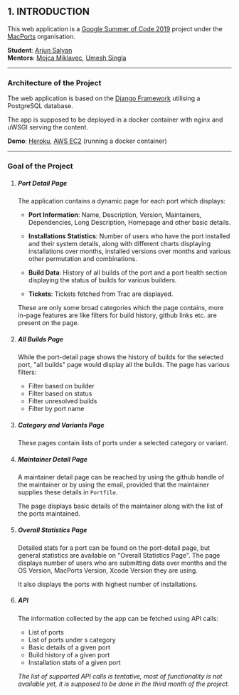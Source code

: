 ## 1. INTRODUCTION

This web application is a [Google Summer of Code 2019](https://summerofcode.withgoogle.com) project under the [MacPorts](https://www.macports.org) organisation.

**Student**: [Arjun Salyan](https://github.com/arjunsalyan) <br>
**Mentors**: [Mojca Miklavec](https://github.com/mojca), [Umesh Singla](https://github.com/umeshksingla) <br>
___
### Architecture of the Project

The web application is based on the [Django Framework](http://djangoproject.com) utilising a PostgreSQL database.

The app is supposed to be deployed in a docker container with nginx and uWSGI serving the content.

**Demo**: [Heroku](https://frozen-falls-98471.herokuapp.com), [AWS EC2](http://ec2-52-34-234-111.us-west-2.compute.amazonaws.com)
(running a docker container)
___


### Goal of the Project

1. ##### Port Detail Page

    The application contains a dynamic page for each port which displays:
    - **Port Information**: Name, Description, Version, Maintainers, Dependencies, Long Description, Homepage and other
    basic details.
    
    - **Installations Statistics**: Number of users who have the port installed and their system details, along with
    different charts displaying installations over months, installed versions over months and various other permutation
    and combinations.
    
    - **Build Data**: History of all builds of the port and a port health section displaying the status of builds for 
    various builders.
    
    - **Tickets**: Tickets fetched from Trac are displayed.
    
    These are only some broad categories which the page contains, more in-page features are like filters for build history,
    github links etc. are present on the page.
    
2. ##### All Builds Page
    While the port-detail page shows the history of builds for the selected port, "all builds" page would display all the
    builds. The page has various filters:
    - Filter based on builder
    - Filter based on status
    - Filter unresolved builds
    - Filter by port name
    
3. ##### Category and Variants Page
    These pages contain lists of ports under a selected category or variant.
    
4. ##### Maintainer Detail Page
    A maintainer detail page can be reached by using the github handle of the maintainer or by using the email, provided
    that the maintainer supplies these details in `Portfile`.
    
    The page displays basic details of the maintainer along with the list of the ports maintained.
    
5. ##### Overall Statistics Page

    Detailed stats for a port can be found on the port-detail page, but general statistics are available on "Overall
    Statistics Page". The page displays number of users who are submitting data over months and the OS Version, MacPorts
    Version, Xcode Version they are using.
    
    It also displays the ports with highest number of installations.

6. ##### API

    The information collected by the app can be fetched using API calls:
    - List of ports
    - List of ports under s category
    - Basic details of a given port
    - Build history of a given port
    - Installation stats of a given port
    
    *The list of supported API calls is tentative, most of functionality is not available yet, it is supposed to be done
    in the third month of the project.*
